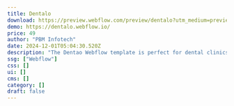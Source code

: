 ```yaml
---
title: Dentalo
download: https://preview.webflow.com/preview/dentalo?utm_medium=preview_link&utm_source=dashboard&utm_content=dentalo&preview=c430afa11653c32a81e13b4e7f31cb2f&workflow=preview
demo: https://dentalo.webflow.io/
price: 49
author: "PBM Infotech"
date: 2024-12-01T05:04:30.520Z
description: "The Dentao Webflow template is perfect for dental clinics, cosmetic dentistry, and healthcare practices. It's designed for dentists, doctors, and medical professionals seeking a modern, sleek platform to showcase their online presence."
ssg: ["Webflow"]
css: []
ui: []
cms: []
category: []
draft: false
---
```

